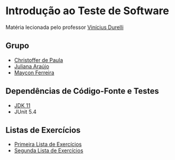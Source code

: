 # Introdução ao Teste de Software

Matéria lecionada pelo professor [Vinícius Durelli](https://github.com/macro-mancer)

## Grupo
- [Christoffer de Paula](https://github.com/ChristofferOliveira)
- [Juliana Araújo](https://github.com/arauju)
- [Maycon Ferreira](https://github.com/Maycon-Ferreira)

## Dependências de Código-Fonte e Testes
- [JDK 11](https://www.oracle.com/java/technologies/javase/jdk11-archive-downloads.html)
- JUnit 5.4

## Listas de Exercícios
- [Primeira Lista de Exercícios](Lista1/README.md)
- [Segunda Lista de Exercícios](Lista2/README.md)